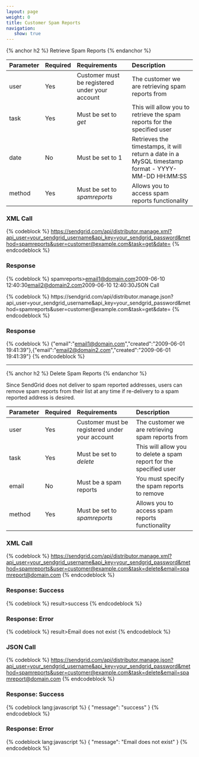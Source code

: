 ```yaml
---
layout: page
weight: 0
title: Customer Spam Reports
navigation:
   show: true
---
```


{% anchor h2 %} Retrieve Spam Reports {% endanchor %}


<table>
<thead>
<tr class="header">
<th align="left">Parameter</th>
<th align="left">Required</th>
<th align="left">Requirements</th>
<th align="left">Description</th>
</tr>
</thead>
<tbody>
<tr class="odd">
<td align="left">user</td>
<td align="left">Yes</td>
<td align="left">Customer must be registered under your account</td>
<td align="left">The customer we are retrieving spam reports from</td>
</tr>
<tr class="even">
<td align="left">task</td>
<td align="left">Yes</td>
<td align="left">Must be set to <em>get</em></td>
<td align="left">This will allow you to retrieve the spam reports for the specified user</td>
</tr>
<tr class="odd">
<td align="left">date</td>
<td align="left">No</td>
<td align="left">Must be set to 1</td>
<td align="left">Retrieves the timestamps, it will return a date in a MySQL timestamp format - YYYY-MM-DD HH:MM:SS</td>
</tr>
<tr class="even">
<td align="left">method</td>
<td align="left">Yes</td>
<td align="left">Must be set to <em>spamreports</em></td>
<td align="left">Allows you to access spam reports functionality</td>
</tr>
</tbody>
</table>

### XML Call

{% codeblock %} https://sendgrid.com/api/distributor.manage.xml?api_user=your_sendgrid_username&api_key=your_sendgrid_password&method=spamreports&user=customer@example.com&task=get&date= {% endcodeblock %}

### Response

{% codeblock %} spamreports\><spamreport><email>email1@domain.com</email><created>2009-06-10 12:40:30</created></spamreport><spamreport><email>email2@domain2.com</email><created>2009-06-10 12:40:30</created></spamreport></spamreports>JSON Call

</h3>
{% codeblock %} https://sendgrid.com/api/distributor.manage.json?api_user=your_sendgrid_username&api_key=your_sendgrid_password&method=spamreports&user=customer@example.com&task=get&date= {% endcodeblock %}

### Response

{% codeblock %} {"email":"email1@domain.com","created":"2009-06-01 19:41:39"},{"email":"email2@domain2.com","created":"2009-06-01 19:41:39"} {% endcodeblock %}

* * * * *


{% anchor h2 %} Delete Spam Reports {% endanchor %}


Since SendGrid does not deliver to spam reported addresses, users can remove spam reports from their list at any time if re-delivery to a spam reported address is desired.

<table>
<thead>
<tr class="header">
<th align="left">Parameter</th>
<th align="left">Required</th>
<th align="left">Requirements</th>
<th align="left">Description</th>
</tr>
</thead>
<tbody>
<tr class="odd">
<td align="left">user</td>
<td align="left">Yes</td>
<td align="left">Customer must be registered under your account</td>
<td align="left">The customer we are retrieving spam reports from</td>
</tr>
<tr class="even">
<td align="left">task</td>
<td align="left">Yes</td>
<td align="left">Must be set to <em>delete</em></td>
<td align="left">This will allow you to delete a spam report for the specified user</td>
</tr>
<tr class="odd">
<td align="left">email</td>
<td align="left">No</td>
<td align="left">Must be a spam reports</td>
<td align="left">You must specify the spam reports to remove</td>
</tr>
<tr class="even">
<td align="left">method</td>
<td align="left">Yes</td>
<td align="left">Must be set to <em>spamreports</em></td>
<td align="left">Allows you to access spam reports functionality</td>
</tr>
</tbody>
</table>

### XML Call

{% codeblock %} https://sendgrid.com/api/distributor.manage.xml?api_user=your_sendgrid_username&api_key=your_sendgrid_password&method=spamreports&user=customer@example.com&task=delete&email=spamreport@domain.com {% endcodeblock %}

### Response: Success

{% codeblock %} result\><message>success</message></result> {% endcodeblock %}

### Response: Error

{% codeblock %} result\><message>Email does not exist</message></result> {% endcodeblock %}

### JSON Call

{% codeblock %} https://sendgrid.com/api/distributor.manage.json?api_user=your_sendgrid_username&api_key=your_sendgrid_password&method=spamreports&user=customer@example.com&task=delete&email=spamreport@domain.com {% endcodeblock %}

### Response: Success


{% codeblock lang:javascript %}
{
  "message": "success"
}
{% endcodeblock %}


### Response: Error


{% codeblock lang:javascript %}
{
  "message": "Email does not exist"
}
{% endcodeblock %}

